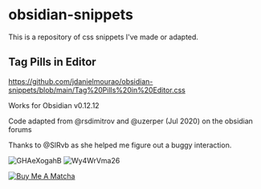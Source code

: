 # obsidian-snippets

This is a repository of css snippets I've made or adapted.

## Tag Pills in Editor

https://github.com/jdanielmourao/obsidian-snippets/blob/main/Tag%20Pills%20in%20Editor.css

Works for Obsidian v0.12.12

Code adapted from @rsdimitrov and @uzerper (Jul 2020) on the obsidian forums

Thanks to @SlRvb as she helped me figure out a buggy interaction.

![GHAeXogahB](https://user-images.githubusercontent.com/81718890/128909551-28963bb9-3d34-4dfc-b955-0278da22e4f7.gif)
![Wy4WrVma26](https://user-images.githubusercontent.com/81718890/128909541-bc687701-aa2c-4ea8-b712-4e6572e2779d.gif)


<a href="https://www.buymeacoffee.com/jdanielmourao" target="_blank"><img src="https://user-images.githubusercontent.com/81718890/128912582-95a04c96-669c-4b8a-a94f-1d702c8c710a.png" alt="Buy Me A Matcha" ></a>


